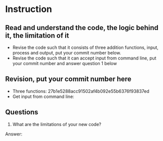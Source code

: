 ﻿# Instruction

## Read and understand the code, the logic behind it, the limitation of it
* Revise the code such that it consists of three addition functions, input, process and output, put your commit number below.
* Revise the code such that it can accept input from command line, put your commit number and answer question 1 below

## Revision, put your commit number here
* Three functions: 27b1e5288acc91502af4b092e55b6376f93837ed
* Get input from command line:

## Questions
1. What are the limitations of your new code?

Answer: